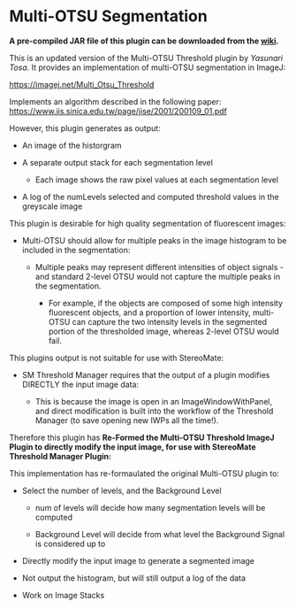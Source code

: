 # Multi-OTSU Segmentation


**A pre-compiled JAR file of this plugin can be downloaded from the [wiki](https://github.com/stevenjwest/Multi_OTSU_Segmentation/wiki).**


This is an updated version of the Multi-OTSU Threshold plugin by *Yasunari Tosa*.  It provides an implementation of multi-OTSU segmentation in ImageJ:


https://imagej.net/Multi_Otsu_Threshold


Implements an algorithm described in the following paper: https://www.iis.sinica.edu.tw/page/jise/2001/200109_01.pdf


However, this plugin generates as output:


* An image of the historgram

* A separate output stack for each segmentation level 

    + Each image shows the raw pixel values at each segmentation level
    
* A log of the numLevels selected and computed threshold values in the greyscale image


This plugin is desirable for high quality segmentation of fluorescent images:


* Multi-OTSU should allow for multiple peaks in the image histogram to be included in the segmentation:

    + Multiple peaks may represent different intensities of object signals - and standard 2-level OTSU would not capture the multiple peaks in the segmentation.
    
        - For example, if the objects are composed of some high intensity fluorescent objects, and a proportion of lower intensity, multi-OTSU can capture the two intensity levels in the segmented portion of the thresholded image, whereas 2-level OTSU would fail.


This plugins output is not suitable for use with StereoMate:


* SM Threshold Manager requires that the output of a plugin modifies DIRECTLY the input image data:

    + This is because the image is open in an ImageWindowWithPanel, and direct modification is built into the workflow of the Threshold Manager (to save opening new IWPs all the time!).
    
    
Therefore this plugin has **Re-Formed the Multi-OTSU Threshold ImageJ Plugin to directly modify the input image, for use with StereoMate Threshold Manager Plugin:**



This implementation has re-formaulated the original Multi-OTSU plugin to:


* Select the number of levels, and the Background Level
    
    - num of levels will decide how many segmentation levels will be computed
        
    - Background Level will decide from what level the Background Signal is considered up to
        
* Directly modify the input image to generate a segmented image
    
* Not output the histogram, but will still output a log of the data
    
* Work on Image Stacks


